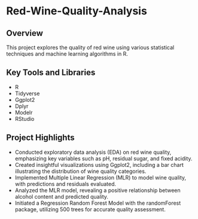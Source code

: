 # Red-Wine-Quality-Analysis

## Overview
This project explores the quality of red wine using various statistical techniques and machine learning algorithms in R. 

## Key Tools and Libraries
- R
- Tidyverse
- Ggplot2
- Dplyr
- Modelr
- RStudio

## Project Highlights
- Conducted exploratory data analysis (EDA) on red wine quality, emphasizing key variables such as pH, residual sugar, and fixed acidity.
- Created insightful visualizations using Ggplot2, including a bar chart illustrating the distribution of wine quality categories.
- Implemented Multiple Linear Regression (MLR) to model wine quality, with predictions and residuals evaluated.
- Analyzed the MLR model, revealing a positive relationship between alcohol content and predicted quality.
- Initiated a Regression Random Forest Model with the randomForest package, utilizing 500 trees for accurate quality assessment.
